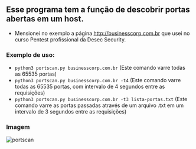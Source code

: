 ## Esse programa tem a função de descobrir portas abertas em um host.
- Mensionei no exemplo a página http://businesscorp.com.br que usei no curso Pentest profissional da Desec Security.
  
### Exemplo de uso:
- `python3 portscan.py businesscorp.com.br` (Este comando varre todas as 65535 portas)
- `python3 portscan.py businesscorp.com.br -t4` (Este comando varre todas as 65535 portas, com intervalo de 4 segundos entre as requisições)
- `python3 portscan.py businesscorp.com.br -t3 lista-portas.txt` (Este comando varre as portas passadas através de um arquivo .txt em um intervalo de 3 segundos entre as requisições)



### Imagem
![portscan](https://github.com/charlicastelli/port-scan/assets/80997263/7e454226-a936-42d5-ac59-35224378b4ea)
